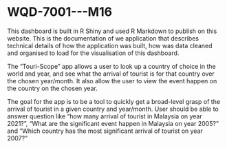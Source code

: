 # WQD-7001---M16


 This dashboard is built in R Shiny and used R Markdown to publish on this website. This is the documentation of we application that describes technical details of how the application was built, how was data cleaned and organised to load for the visualisation of this dashboard.
 
 The “Touri-Scope” app allows a user to look up a country of choice in the world and year, and see what the arrival of tourist is for that country over the chosen year/month. It also allow the user to view the event happen on the country on the chosen year.

 The goal for the app is to be a tool to quickly get a broad-level grasp of the arrival of tourist in a given country and year/month. User should be able to answer question like “how many arrival of tourist in Malaysia on year 2021?”, “What are the significant event happen in Malaysia on year 2005?” and “Which country has the most significant arrival of tourist on year 2007?”
